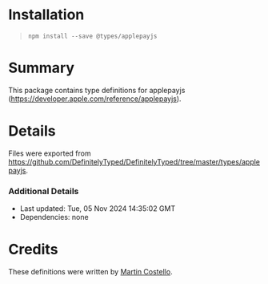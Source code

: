 # Installation
> `npm install --save @types/applepayjs`

# Summary
This package contains type definitions for applepayjs (https://developer.apple.com/reference/applepayjs).

# Details
Files were exported from https://github.com/DefinitelyTyped/DefinitelyTyped/tree/master/types/applepayjs.

### Additional Details
 * Last updated: Tue, 05 Nov 2024 14:35:02 GMT
 * Dependencies: none

# Credits
These definitions were written by [Martin Costello](https://github.com/martincostello).
